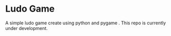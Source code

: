 # Ludo Game

A simple ludo game create using python and pygame . 
This repo is currently under development.
